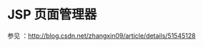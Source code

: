 JSP 页面管理器
=================================== 
参见 ：http://blog.csdn.net/zhangxin09/article/details/51545128